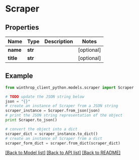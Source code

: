 # Scraper


## Properties
Name | Type | Description | Notes
------------ | ------------- | ------------- | -------------
**name** | **str** |  | [optional] 
**title** | **str** |  | [optional] 

## Example

```python
from winthrop_client_python.models.scraper import Scraper

# TODO update the JSON string below
json = "{}"
# create an instance of Scraper from a JSON string
scraper_instance = Scraper.from_json(json)
# print the JSON string representation of the object
print Scraper.to_json()

# convert the object into a dict
scraper_dict = scraper_instance.to_dict()
# create an instance of Scraper from a dict
scraper_form_dict = scraper.from_dict(scraper_dict)
```
[[Back to Model list]](../README.md#documentation-for-models) [[Back to API list]](../README.md#documentation-for-api-endpoints) [[Back to README]](../README.md)


